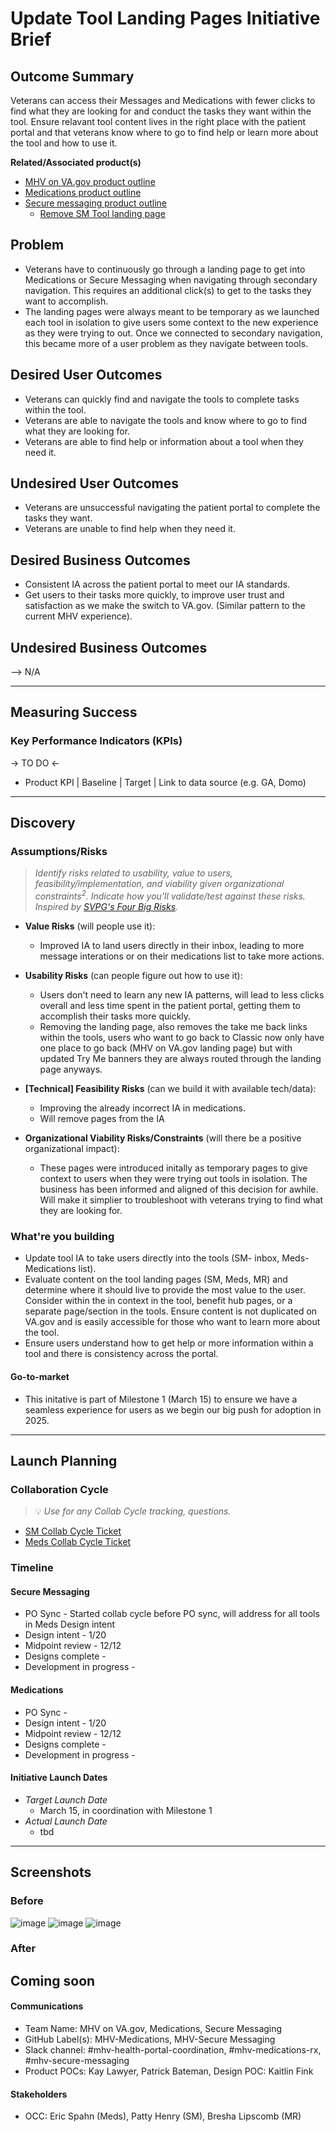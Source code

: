 # Update Tool Landing Pages Initiative Brief

## Outcome Summary
Veterans can access their Messages and Medications with fewer clicks to find what they are looking for and conduct the tasks they want within the tool.  Ensure relavant tool content lives in the right place with the patient portal and that veterans know where to go to find help or learn more about the tool and how to use it.

**Related/Associated product(s)**
- [MHV on VA.gov product outline](https://github.com/department-of-veterans-affairs/va.gov-team/tree/master/products/health-care/digital-health-modernization/mhv-to-va.gov)
- [Medications product outline ](https://github.com/department-of-veterans-affairs/va.gov-team/tree/master/products/health-care/digital-health-modernization/mhv-to-va.gov/medications)
- [Secure messaging product outline](https://github.com/department-of-veterans-affairs/va.gov-team/tree/master/products/health-care/digital-health-modernization/mhv-to-va.gov/secure-messaging/product)
  - [Remove SM Tool landing page](https://github.com/department-of-veterans-affairs/va.gov-team/blob/master/products/health-care/digital-health-modernization/mhv-to-va.gov/secure-messaging/product/feature-outlines/remove_tool_landing_page.md)

## Problem
- Veterans have to continuously go through a landing page to get into Medications or Secure Messaging when navigating through secondary navigation.  This requires an additional click(s) to get to the tasks they want to accomplish.
- The landing pages were always meant to be temporary as we launched each tool in isolation to give users some context to the new experience as they were trying to out.  Once we connected to secondary navigation, this became more of a user problem as they navigate between tools.

## Desired User Outcomes
- Veterans can quickly find and navigate the tools to complete tasks within the tool. 
- Veterans are able to navigate the tools and know where to go to find what they are looking for.
- Veterans are able to find help or information about a tool when they need it.

## Undesired User Outcomes
- Veterans are unsuccessful navigating the patient portal to complete the tasks they want.
- Veterans are unable to find help when they need it.

## Desired Business Outcomes
- Consistent IA across the patient portal to meet our IA standards.
- Get users to their tasks more quickly, to improve user trust and satisfaction as we make the switch to VA.gov. (Similar pattern to the current MHV experience).


## Undesired Business Outcomes
--> N/A

---
## Measuring Success

### Key Performance Indicators (KPIs)
-> TO DO <-

- Product KPI | Baseline | Target | Link to data source (e.g. GA, Domo)

---

## Discovery
### Assumptions/Risks
> *Identify risks related to usability, value to users, feasibility/implementation, and viability given organizational constraints<sup>2</sup>. 
> Indicate how you'll validate/test against these risks. Inspired by [SVPG's Four Big Risks](https://www.svpg.com/four-big-risks/).*

- **Value Risks** (will people use it): 
  - Improved IA to land users directly in their inbox, leading to more message interations or on their medications list to take more actions. 
- **Usability Risks** (can people figure out how to use it):
  - Users don't need to learn any new IA patterns, will lead to less clicks overall and less time spent in the patient portal, getting them to accomplish their tasks more quickly.
  - Removing the landing page, also removes the take me back links within the tools, users who want to go back to Classic now only have one place to go back (MHV on VA.gov landing page) but with updated Try Me banners they are always routed through the landing page anyways.
- **[Technical] Feasibility Risks** (can we build it with available tech/data):
  - Improving the already incorrect IA in medications.
  - Will remove pages from the IA
  
- **Organizational Viability Risks/Constraints** (will there be a positive organizational impact):
  - These pages were introduced initally as temporary pages to give context to users when they were trying out tools in isolation.  The business has been informed and aligned of this decision for awhile.  Will make it simplier to troubleshoot with veterans trying to find what they are looking for.

### What're you building
- Update tool IA to take users directly into the tools (SM- inbox, Meds- Medications list).
- Evaluate content on the tool landing pages (SM, Meds, MR) and determine where it should live to provide the most value to the user.  Consider within the in context in the tool, benefit hub pages, or a separate page/section in the tools.  Ensure content is not duplicated on VA.gov and is easily accessible for those who want to learn more about the tool.
- Ensure users understand how to get help or more information within a tool and there is consistency across the portal.

#### Go-to-market 
- This initative is part of Milestone 1 (March 15) to ensure we have a seamless experience for users as we begin our big push for adoption in 2025. 

--- 

## Launch Planning
### Collaboration Cycle
> 💡 *Use for any Collab Cycle tracking, questions.*

- [SM Collab Cycle Ticket ](https://github.com/department-of-veterans-affairs/va.gov-team/issues/90137)
- [Meds Collab Cycle Ticket](https://github.com/department-of-veterans-affairs/va.gov-team/issues/101327)

### Timeline 

#### Secure Messaging
- PO Sync - Started collab cycle before PO sync, will address for all tools in Meds Design intent
- Design intent - 1/20
- Midpoint review - 12/12
- Designs complete - 
- Development in progress - 

#### Medications
- PO Sync - 
- Design intent - 1/20
- Midpoint review - 12/12
- Designs complete - 
- Development in progress - 

#### Initiative Launch Dates
- *Target Launch Date*
  - March 15, in coordination with Milestone 1
- *Actual Launch Date* 
  - tbd

---
   
## Screenshots

### Before
![image](https://github.com/user-attachments/assets/69d3b55c-c7d4-441b-90c9-680a8715e70c)
![image](https://github.com/user-attachments/assets/e05a9ee1-c2b2-454c-b83d-8c5be1d88b5e)
![image](https://github.com/user-attachments/assets/39a1150a-9717-4828-b9ae-6ed04e22f4f3)

### After
**Coming soon**
---

#### Communications
- Team Name: MHV on VA.gov, Medications, Secure Messaging
- GitHub Label(s): MHV-Medications, MHV-Secure Messaging
- Slack channel: #mhv-health-portal-coordination, #mhv-medications-rx, #mhv-secure-messaging
- Product POCs: Kay Lawyer, Patrick Bateman, Design POC: Kaitlin Fink


#### Stakeholders
- OCC: Eric Spahn (Meds), Patty Henry (SM), Bresha Lipscomb (MR)


